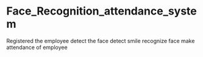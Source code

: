 # Face_Recognition_attendance_system
Registered the employee
detect the face 
detect smile
recognize face 
make attendance of employee
